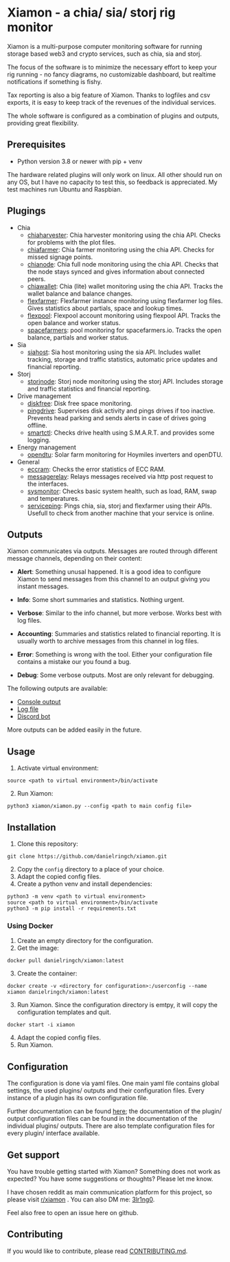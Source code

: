# Xiamon - a chia/ sia/ storj rig monitor

Xiamon is a multi-purpose computer monitoring software for running storage based web3 and crypto services, such as chia, sia and storj.

The focus of the software is to minimize the necessary effort to keep your rig running - no fancy diagrams, no customizable dashboard, but realtime notifications if something is fishy. 

Tax reporting is also a big feature of Xiamon. Thanks to logfiles and csv exports, it is easy to keep track of the revenues of the individual services.

The whole software is configured as a combination of plugins and outputs, providing great flexibility.

## **Prerequisites**

- Python version 3.8 or newer with pip + venv

The hardware related plugins will only work on linux. All other should run on any OS, but I have no capacity to test this, so feedback is appreciated. My test machines run Ubuntu and Raspbian.

## **Plugings**

- Chia
  - [chiaharvester](docu/plugin/chiaharvester.md): Chia harvester monitoring using the chia API. Checks for problems with the plot files.
  - [chiafarmer](docu/plugin/chiafarmer.md): Chia farmer monitoring using the chia API. Checks for missed signage points.
  - [chianode](docu/plugin/chianode.md): Chia full node monitoring using the chia API. Checks that the node stays synced and gives information about connected peers.
  - [chiawallet](docu/plugin/chiawallet.md): Chia (lite) wallet monitoring using the chia API. Tracks the wallet balance and balance changes.
  - [flexfarmer](docu/plugin/flexfarmer.md): Flexfarmer instance monitoring using flexfarmer log files. Gives statistics about partials, space and lookup times.
  - [flexpool](docu/plugin/flexpool.md): Flexpool account monitoring using flexpool API. Tracks the open balance and worker status.
  - [spacefarmers](docu/plugin/spacefarmers.md): pool monitoring for spacefarmers.io. Tracks the open balance, partials and worker status.
- Sia
  - [siahost](docu/plugin/siahost.md): Sia host monitoring using the sia API. Includes wallet tracking, storage and traffic statistics, automatic price updates and financial reporting.
- Storj
  - [storjnode](docu/plugin/storjnode.md): Storj node monitoring using the storj API. Includes storage and traffic statistics and financial reporting.
- Drive management
  - [diskfree](docu/plugin/diskfree.md): Disk free space monitoring.
  - [pingdrive](docu/plugin/pingdrive.md): Supervises disk activity and pings drives if too inactive. Prevents head parking and sends alerts in case of drives going offline.
  - [smartctl](docu/plugin/smartctl.md): Checks drive health using S.M.A.R.T. and provides some logging.
- Energy management
  - [opendtu](docu/plugin/opendtu.md): Solar farm monitoring for Hoymiles inverters and openDTU.
- General
  - [eccram](docu/plugin/eccram.md): Checks the error statistics of ECC RAM.
  - [messagerelay](docu/plugin/messagerelay.md): Relays messages received via http post request to the interfaces.
  - [sysmonitor](docu/plugin/sysmonitor.md): Checks basic system health, such as load, RAM, swap and temperatures.
  - [serviceping](docu/plugin/serviceping.md): Pings chia, sia, storj and flexfarmer using their APIs. Usefull to check from another machine that your service is online.

## **Outputs**

Xiamon communicates via outputs. Messages are routed through different message channels, depending on their content:

- **Alert**: Something unusal happened. It is a good idea to configure Xiamon to send messages from this channel to an output giving you instant messages.

- **Info**: Some short summaries and statistics. Nothing urgent.

- **Verbose**: Similar to the info channel, but more verbose. Works best with log files.

- **Accounting**: Summaries and statistics related to financial reporting. It is usually worth to archive messages from this channel in log files.

- **Error**: Something is wrong with the tool. Either your configuration file contains a mistake our you found a bug.

- **Debug**: Some verbose outputs. Most are only relevant for debugging.

The following outputs are available:

- [Console output](docu/interface/stdout.md)
- [Log file](docu/interface/logfile.md)
- [Discord  bot](docu/interface/discordbot.md)

More outputs can be added easily in the future.

## **Usage**

1. Activate virtual environment:
```
source <path to virtual environment>/bin/activate
```
2. Run Xiamon:
```
python3 xiamon/xiamon.py --config <path to main config file> 
```

## **Installation**

1. Clone this repository: 
```
git clone https://github.com/danielringch/xiamon.git
```
2. Copy the `config` directory to a place of your choice.
3. Adapt the copied config files.
4. Create a python venv and install dependencies:
```
python3 -m venv <path to virtual environment>
source <path to virtual environment>/bin/activate
python3 -m pip install -r requirements.txt
```


### **Using Docker**

1. Create an empty directory for the configuration.
2. Get the image:
```
docker pull danielringch/xiamon:latest
```
3. Create the container:
```
docker create -v <directory for configuration>:/userconfig --name xiamon danielringch/xiamon:latest
``` 
3. Run Xiamon. Since the configuration directory is emtpy, it will copy the configuration templates and quit.
```
docker start -i xiamon
```
4. Adapt the copied config files.
5. Run Xiamon.

## **Configuration**

The configuration is done via yaml files. One main yaml file contains global settings, the used plugins/ outputs and their configuration files. Every instance of a plugin has its own configuration file.

Further documentation can be found [here](docu/main_config.md); the documentation of the plugin/ output configuration files can be found in the documentation of the individual plugins/ outputs. There are also template configuration files for every plugin/ interface available.

## **Get support**

You have trouble getting started with Xiamon? Something does not work as expected? You have some suggestions or thoughts? Please let me know.

I have chosen reddit as main communication platform for this project, so please visit [r/xiamon](https://www.reddit.com/r/xiamon/) . You can also DM me: [3lr1ng0](https://www.reddit.com/user/3lr1ng0).

Feel also free to open an issue here on github.

## **Contributing**

If you would like to contribute, please read [CONTRIBUTING.md](CONTRIBUTING.md).
